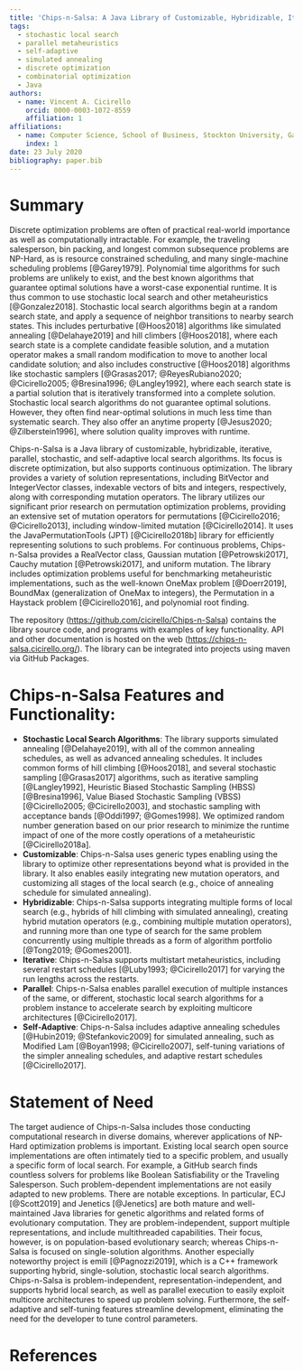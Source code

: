 ```yaml
---
title: 'Chips-n-Salsa: A Java Library of Customizable, Hybridizable, Iterative, Parallel, Stochastic, and Self-Adaptive Local Search Algorithms'
tags:
  - stochastic local search
  - parallel metaheuristics
  - self-adaptive
  - simulated annealing
  - discrete optimization
  - combinatorial optimization
  - Java
authors:
  - name: Vincent A. Cicirello
    orcid: 0000-0003-1072-8559
    affiliation: 1
affiliations:
  - name: Computer Science, School of Business, Stockton University, Galloway, NJ 08205
    index: 1
date: 23 July 2020
bibliography: paper.bib
---
```


# Summary

Discrete optimization problems are often of practical real-world importance as well as computationally intractable. For example, the traveling salesperson, bin packing, and longest common subsequence problems are NP-Hard, as is resource constrained scheduling, and many single-machine scheduling problems [@Garey1979]. Polynomial time algorithms for such problems are unlikely to exist, and the best known algorithms that guarantee optimal solutions have a worst-case exponential runtime. It is thus common to use stochastic local search and other metaheuristics [@Gonzalez2018]. Stochastic local search algorithms begin at a random search state, and apply a sequence of neighbor transitions to nearby search states. This includes perturbative [@Hoos2018] algorithms like simulated annealing [@Delahaye2019] and hill climbers [@Hoos2018], where each search state is a complete candidate feasible solution, and a mutation operator makes a small random modification to move to another local candidate solution; and also includes constructive [@Hoos2018] algorithms like stochastic samplers [@Grasas2017; @ReyesRubiano2020; @Cicirello2005; @Bresina1996; @Langley1992], where each search state is a partial solution that is iteratively transformed into a complete solution. Stochastic local search algorithms do not guarantee optimal solutions. However, they often find near-optimal solutions in much less time than systematic search. They also offer an anytime property [@Jesus2020; @Zilberstein1996], where solution quality improves with runtime.

Chips-n-Salsa is a Java library of customizable, hybridizable, iterative, parallel, stochastic, and self-adaptive local search algorithms. Its focus is discrete optimization, but also supports continuous optimization. The library provides a variety of solution representations, including BitVector and IntegerVector classes, indexable vectors of bits and integers, respectively, along with corresponding mutation operators. The library utilizes our significant prior research on permutation optimization problems, providing an extensive set of mutation operators for permutations [@Cicirello2016; @Cicirello2013], including window-limited mutation [@Cicirello2014]. It uses the JavaPermutationTools (JPT) [@Cicirello2018b] library for efficiently representing solutions to such problems. For continuous problems, Chips-n-Salsa provides a RealVector class, Gaussian mutation [@Petrowski2017], Cauchy mutation [@Petrowski2017], and uniform mutation. The library includes optimization problems useful for benchmarking metaheuristic implementations, such as the well-known OneMax problem [@Doerr2019], BoundMax (generalization of OneMax to integers), the Permutation in a Haystack problem [@Cicirello2016], and polynomial root finding.

The repository (https://github.com/cicirello/Chips-n-Salsa) contains the library source code, and programs with examples of key functionality. API and other documentation is hosted on the web (https://chips-n-salsa.cicirello.org/). The library can be integrated into projects using maven via GitHub Packages.

# Chips-n-Salsa Features and Functionality:

* __Stochastic Local Search Algorithms__: The library supports simulated annealing [@Delahaye2019], with all of the common annealing schedules, as well as advanced annealing schedules. It includes common forms of hill climbing [@Hoos2018], and several stochastic sampling [@Grasas2017] algorithms, such as iterative sampling [@Langley1992], Heuristic Biased Stochastic Sampling (HBSS) [@Bresina1996], Value Biased Stochastic Sampling (VBSS) [@Cicirello2005; @Cicirello2003], and stochastic sampling with acceptance bands [@Oddi1997; @Gomes1998]. We optimized random number generation based on our prior research to minimize the runtime impact of one of the more costly operations of a metaheuristic [@Cicirello2018a].
* __Customizable__: Chips-n-Salsa uses generic types enabling using the library to optimize other representations beyond what is provided in the library. It also enables easily integrating new mutation operators, and customizing all stages of the local search (e.g., choice of annealing schedule for simulated annealing).
* __Hybridizable__: Chips-n-Salsa supports integrating multiple forms of local search (e.g., hybrids of hill climbing with simulated annealing), creating hybrid mutation operators (e.g., combining multiple mutation operators), and running more than one type of search for the same problem concurrently using multiple threads as a form of algorithm portfolio [@Tong2019; @Gomes2001].
* __Iterative__: Chips-n-Salsa supports multistart metaheuristics, including several restart schedules [@Luby1993; @Cicirello2017] for varying the run lengths across the restarts. 
* __Parallel__: Chips-n-Salsa enables parallel execution of multiple instances of the same, or different, stochastic local search algorithms for a problem instance to accelerate search by exploiting multicore architectures [@Cicirello2017]. 
* __Self-Adaptive__: Chips-n-Salsa includes adaptive annealing schedules [@Hubin2019; @Stefankovic2009] for simulated annealing, such as Modified Lam [@Boyan1998; @Cicirello2007], self-tuning variations of the simpler annealing schedules, and adaptive restart schedules [@Cicirello2017].

# Statement of Need

The target audience of Chips-n-Salsa includes those conducting computational research in diverse domains, wherever applications of NP-Hard optimization problems is important. Existing local search open source implementations are often intimately tied to a specific problem, and usually a specific form of local search. For example, a GitHub search finds countless solvers for problems like Boolean Satisfiability or the Traveling Salesperson. Such problem-dependent implementations are not easily adapted to new problems. There are notable exceptions. In particular, ECJ [@Scott2019] and Jenetics [@Jenetics] are both mature and well-maintained Java libraries for genetic algorithms and related forms of evolutionary computation. They are problem-independent, support multiple representations, and include multithreaded capabilities. Their focus, however, is on population-based evolutionary search; whereas Chips-n-Salsa is focused on single-solution algorithms. Another especially noteworthy project is emili [@Pagnozzi2019], which is a C++ framework supporting hybrid, single-solution, stochastic local search algorithms. Chips-n-Salsa is problem-independent, representation-independent, and supports hybrid local search, as well as parallel execution to easily exploit multicore architectures to speed up problem solving. Furthermore, the self-adaptive and self-tuning features streamline development, eliminating the need for the developer to tune control parameters.

# References

